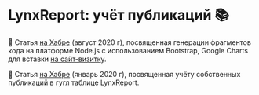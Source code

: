 # LynxReport: учёт публикаций :books:

:round_pushpin: Статья [на Хабре](https://habr.com/ru/post/non/) (август 2020 г), посвященная генерации фрагментов кода на платформе Node.js с использованием Bootstrap, Google Charts для вставки [на сайт-визитку](https://github.com/empenoso/empenoso.github.io).

:round_pushpin: Статья [на Хабре](https://habr.com/ru/post/485594/) (январь 2020 г), посвященная учёту собственных публикаций в гугл таблице LynxReport.
